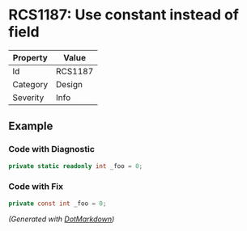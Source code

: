 # RCS1187: Use constant instead of field

| Property | Value   |
| -------- | ------- |
| Id       | RCS1187 |
| Category | Design  |
| Severity | Info    |

## Example

### Code with Diagnostic

```csharp
private static readonly int _foo = 0;
```

### Code with Fix

```csharp
private const int _foo = 0;
```


*\(Generated with [DotMarkdown](http://github.com/JosefPihrt/DotMarkdown)\)*